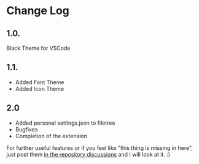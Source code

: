 # Change Log

## 1.0.
Black Theme for VSCode

## 1.1.
- Added Font Theme 
- Added Icon Theme

## 2.0
- Added personal settings.json to filetree 
- Bugfixes
- Completion of the extension

For further useful features or if you feel like "this thing is missing in here", just post them [in the repository discussions](https://github.com/aichelberg2/vsbbc/discussions/1) and I will look at it. :)